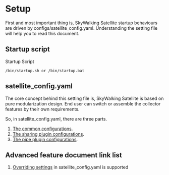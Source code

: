 # Setup
First and most important thing is, SkyWalking Satellite startup behaviours are driven by configs/satellite_config.yaml. Understanding the setting file will help you to read this document.

## Startup script
Startup Script
```shell script
/bin/startup.sh or /bin/startup.bat
```
## satellite_config.yaml
The core concept behind this setting file is, SkyWalking Satellite is based on pure modularization design. End user can switch or assemble the collector features by their own requirements.

So, in satellite_config.yaml, there are three parts.
1. [The common configurations](./configuration/common.md).
2. [The sharing plugin configurations](./configuration/sharing-plugins.md).
3. [The pipe plugin configurations](./configuration/pipe-plugins.md).

## Advanced feature document link list
1. [Overriding settings](./configuration/override-settings.md) in satellite_config.yaml is supported

